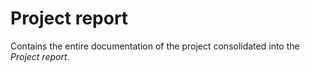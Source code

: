 # Project report

Contains the entire documentation of the project consolidated into the *Project report*.
